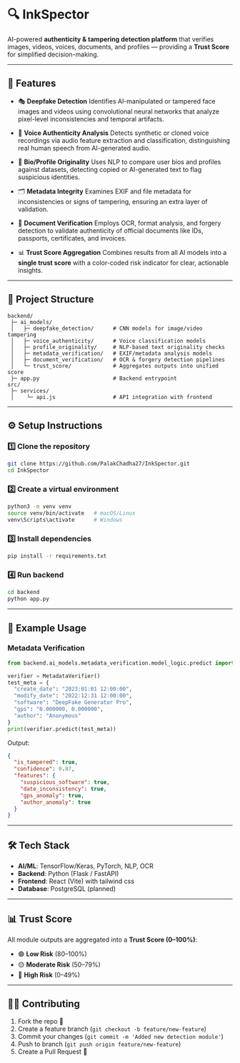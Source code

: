 # 🔍 InkSpector

AI-powered **authenticity & tampering detection platform** that verifies images, videos, voices, documents, and profiles — providing a **Trust Score** for simplified decision-making.

---

## 🚀 Features

* 🎭 **Deepfake Detection**
  Identifies AI-manipulated or tampered face images and videos using convolutional neural networks that analyze pixel-level inconsistencies and temporal artifacts.

* 🎤 **Voice Authenticity Analysis**
  Detects synthetic or cloned voice recordings via audio feature extraction and classification, distinguishing real human speech from AI-generated audio.

* 👤 **Bio/Profile Originality**
  Uses NLP to compare user bios and profiles against datasets, detecting copied or AI-generated text to flag suspicious identities.

* 🗂️ **Metadata Integrity**
  Examines EXIF and file metadata for inconsistencies or signs of tampering, ensuring an extra layer of validation.

* 📄 **Document Verification**
  Employs OCR, format analysis, and forgery detection to validate authenticity of official documents like IDs, passports, certificates, and invoices.

* 📊 **Trust Score Aggregation**
  Combines results from all AI models into a **single trust score** with a color-coded risk indicator for clear, actionable insights.

---

## 📂 Project Structure

```
backend/
 ├─ ai_models/
 │   ├─ deepfake_detection/      # CNN models for image/video tampering
 │   ├─ voice_authenticity/      # Voice classification models
 │   ├─ profile_originality/     # NLP-based text originality checks
 │   ├─ metadata_verification/   # EXIF/metadata analysis models
 │   ├─ document_verification/   # OCR & forgery detection pipelines
 │   └─ trust_score/             # Aggregates outputs into unified score
 ├─ app.py                       # Backend entrypoint
src/
 ├─ services/
 │    └─ api.js                  # API integration with frontend
```

---

## ⚙️ Setup Instructions

### 1️⃣ Clone the repository

```bash
git clone https://github.com/PalakChadha27/InkSpector.git
cd InkSpector
```

### 2️⃣ Create a virtual environment

```bash
python3 -m venv venv
source venv/bin/activate   # macOS/Linux
venv\Scripts\activate      # Windows
```

### 3️⃣ Install dependencies

```bash
pip install -r requirements.txt
```

### 4️⃣ Run backend

```bash
cd backend
python app.py
```

---

## 🧪 Example Usage

### Metadata Verification

```python
from backend.ai_models.metadata_verification.model_logic.predict import MetadataVerifier

verifier = MetadataVerifier()
test_meta = {
  "create_date": "2023:01:01 12:00:00",
  "modify_date": "2022:12:31 12:00:00",
  "software": "DeepFake Generator Pro",
  "gps": "0.000000, 0.000000",
  "author": "Anonymous"
}
print(verifier.predict(test_meta))
```

Output:

```json
{
  "is_tampered": true,
  "confidence": 0.87,
  "features": {
    "suspicious_software": true,
    "date_inconsistency": true,
    "gps_anomaly": true,
    "author_anomaly": true
  }
}
```

---

## 🛠️ Tech Stack

* **AI/ML**: TensorFlow/Keras, PyTorch, NLP, OCR
* **Backend**: Python (Flask / FastAPI)
* **Frontend**: React (Vite) with tailwind css
* **Database**: PostgreSQL (planned)

---

## 📊 Trust Score

All module outputs are aggregated into a **Trust Score (0–100%)**:

* 🟢 **Low Risk** (80–100%)
* 🟡 **Moderate Risk** (50–79%)
* 🔴 **High Risk** (0–49%)

---

## 👩‍💻 Contributing

1. Fork the repo 🍴
2. Create a feature branch (`git checkout -b feature/new-feature`)
3. Commit your changes (`git commit -m 'Added new detection module'`)
4. Push to branch (`git push origin feature/new-feature`)
5. Create a Pull Request 🚀
